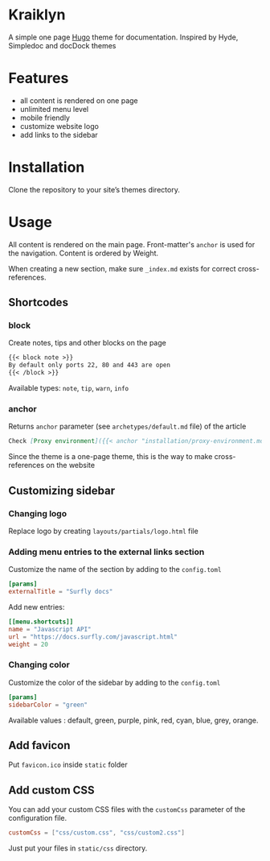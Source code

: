 Kraiklyn
=====

A simple one page [Hugo](https://gohugo.io/) theme for documentation. Inspired by Hyde, Simpledoc and docDock themes

# Features
 - all content is rendered on one page
 - unlimited menu level
 - mobile friendly
 - customize website logo
 - add links to the sidebar

# Installation
Clone the repository to your site’s themes directory.

# Usage
All content is rendered on the main page. Front-matter's `anchor` is used for the navigation. Content is ordered by Weight.

When creating a new section, make sure `_index.md` exists for correct cross-references.

## Shortcodes

### block
Create notes, tips and other blocks on the page
```markdown
{{< block note >}}
By default only ports 22, 80 and 443 are open
{{< /block >}}
```

Available types: `note`, `tip`, `warn`, `info`

### anchor
Returns `anchor` parameter (see `archetypes/default.md` file) of the article
```markdown
Check [Proxy environment]({{< anchor "installation/proxy-environment.md" >}}) section
```
Since the theme is a one-page theme, this is the way to make cross-references on the website

## Customizing sidebar

### Changing logo
Replace logo by creating `layouts/partials/logo.html` file

### Adding menu entries to the external links section
Customize the name of the section by adding to the `config.toml`
```toml
[params]
externalTitle = "Surfly docs"
```

Add new entries:
```toml
[[menu.shortcuts]]
name = "Javascript API"
url = "https://docs.surfly.com/javascript.html"
weight = 20
```

### Changing color
Customize the color of the sidebar by adding to the `config.toml`
```toml
[params]
sidebarColor = "green"
```

Available values : default, green, purple, pink, red, cyan, blue, grey, orange.

## Add favicon
Put `favicon.ico` inside `static` folder


## Add custom CSS
You can add your custom CSS files with the `customCss` parameter of the configuration file.

```toml
customCss = ["css/custom.css", "css/custom2.css"]
```

Just put your files in `static/css` directory.
